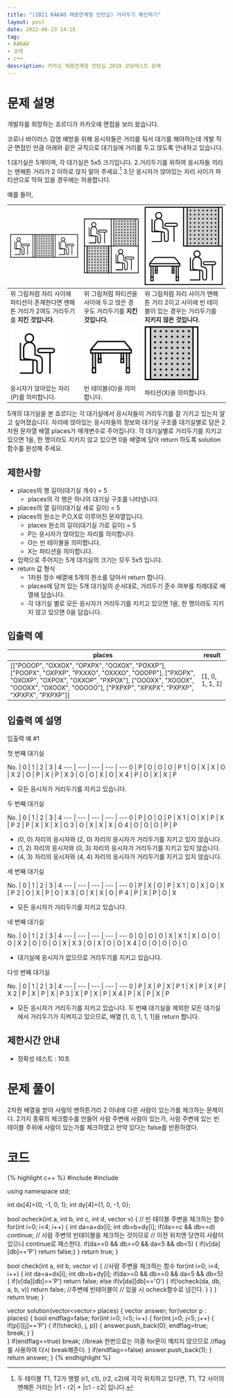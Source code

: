 ```yaml
---
title: "(2021 KAKAO 채용연계형 인턴십) 거리두기 확인하기"
layout: post
date: 2022-06-23 14:16
tag:
- KAKAO
- 코테
- c++
description: 카카오 채용연계형 인턴십 2019 코딩테스트 문제
---
```


# 문제 설명

개발자를 희망하는 죠르디가 카카오에 면접을 보러 왔습니다.

코로나 바이러스 감염 예방을 위해 응시자들은 거리를 둬서 대기를 해야하는데 개발 직군 면접인 만큼
아래와 같은 규칙으로 대기실에 거리를 두고 앉도록 안내하고 있습니다.

 1.대기실은 5개이며, 각 대기실은 5x5 크기입니다.
 2.거리두기를 위하여 응시자들 끼리는 맨해튼 거리가 2 이하로 앉지 말아 주세요.[^1]
 3.단 응시자가 앉아있는 자리 사이가 파티션으로 막혀 있을 경우에는 허용합니다.

예를 들어,

![pxp](/assets/img/PXP.png) | ![pxxp](/assets/img/PX_XP.png) |  ![pxop](/assets/img/PX_OP.png)
--- | --- | ---
위 그림처럼 자리 사이에 파티션이 존재한다면 맨해튼 거리가 2여도 거리두기를 **지킨 것입니다.** |	위 그림처럼 파티션을 사이에 두고 앉은 경우도 거리두기를 **지킨 것입니다.** | 위 그림처럼 자리 사이가 맨해튼 거리 2이고 사이에 빈 테이블이 있는 경우는 거리두기를 **지키지 않은 것입니다.**
![p](/assets/img/P.png) | ![o](/assets/img/O.png) | ![x](/assets/img/X.png)
응시자가 앉아있는 자리(P)를 의미합니다. | 빈 테이블(O)을 의미합니다. | 파티션(X)을 의미합니다.

5개의 대기실을 본 죠르디는 각 대기실에서 응시자들이 거리두기를 잘 기키고 있는지 알고 싶어졌습니다. 자리에 앉아있는 응시자들의 정보와 대기실 구조를 대기실별로 담은 2차원 문자열 배열 places가 매개변수로 주어집니다. 각 대기실별로 거리두기를 지키고 있으면 1을, 한 명이라도 지키지 않고 있으면 0을 배열에 담아 return 하도록 solution 함수를 완성해 주세요.

## 제한사항

+ places의 행 길이(대기실 개수) = 5
  + places의 각 행은 하나의 대기실 구조를 나타냅니다.
+ places의 열 길이(대기실 세로 길이) = 5
+ places의 원소는 P,O,X로 이루어진 문자열입니다.
  + places 원소의 길이(대기실 가로 길이) = 5
  + P는 응시자가 앉아있는 자리를 의미합니다.
  + O는 빈 테이블을 의미합니다.
  + X는 파티션을 의미합니다.
+ 입력으로 주어지는 5개 대기실의 크기는 모두 5x5 입니다.
+ return 값 형식
  + 1차원 정수 배열에 5개의 원소를 담아서 return 합니다.
  + places에 담겨 있는 5개 대기실의 순서대로, 거리두기 준수 여부를 차례대로 배열에 담습니다.
  + 각 대기실 별로 모든 응시자가 거리두기를 지키고 있으면 1을, 한 명이라도 지키지 않고 있으면 0을 담습니다.

[^1]: 두 테이블 T1, T2가 행렬 (r1, c1), (r2, c2)에 각각 위치하고 있다면, T1, T2 사이의 맨해튼 거리는 |r1 - r2| + |c1 - c2| 입니다. 

## 입출력 예

places | result
--- | ---
[["POOOP", "OXXOX", "OPXPX", "OOXOX", "POXXP"], ["POOPX", "OXPXP", "PXXXO", "OXXXO", "OOOPP"], ["PXOPX", "OXOXP", "OXPOX", "OXXOP", "PXPOX"], ["OOOXX", "XOOOX", "OOOXX", "OXOOX", "OOOOO"], ["PXPXP", "XPXPX", "PXPXP", "XPXPX", "PXPXP"]]	| [1, 0, 1, 1, 1]

## 입출력 예 설명
입출력 예 #1

첫 번째 대기실

No.	| 0	| 1	| 2	| 3	| 4
--- | --- | --- | --- | ---
0	| P	| O	| O	| O	| P
1	| O	| X	| X	| O	| X
2	| O	| P	| X	| P	| X
3	| O	| O	| X	| O	| X
4	| P	| O	| X	| X	| P

+ 모든 응시자가 거리두기를 지키고 있습니다.

두 번째 대기실

No.	| 0	| 1	| 2	| 3	| 4
--- | --- | --- | --- | ---
0	| P	| O	| O	| P	| X
1	| O	| X	| P	| X	| P
2	| P	| X	| X	| X	| O
3	| O	| X	| X	| X	| O
4	| O	| O	| O	| P	| P

+ (0, 0) 자리의 응시자와 (2, 0) 자리의 응시자가 거리두기를 지키고 있지 않습니다.
+ (1, 2) 자리의 응시자와 (0, 3) 자리의 응시자가 거리두기를 지키고 있지 않습니다.
+ (4, 3) 자리의 응시자와 (4, 4) 자리의 응시자가 거리두기를 지키고 있지 않습니다.

세 번째 대기실

No.	| 0	| 1	| 2	| 3	| 4
--- | --- | --- | --- | ---
0	| P	| X	| O	| P	| X
1	| O	| X	| O	| X	| P
2	| O	| X	| P	| O	| X
3	| O	| X	| X	| O	| P
4	| P	| X	| P	| O	| X

+ 모든 응시자가 거리두기를 지키고 있습니다.

네 번째 대기실

No.	| 0	| 1	| 2	| 3	| 4
--- | --- | --- | --- | ---
0	| O	| O	| O	| X	| X
1	| X	| O	| O	| O	| X
2	| O	| O	| O	| X	| X
3	| O	| X	| O	| O	| X
4	| O	| O	| O	| O	| O

+ 대기실에 응시자가 없으므로 거리두기를 지키고 있습니다.

다섯 번째 대기실

No.	| 0	| 1	| 2	| 3	| 4
--- | --- | --- | --- | ---
0	| P	| X	| P	| X	| P
1	| X	| P	| X	| P	| X
2	| P	| X	| P	| X	| P
3	| X	| P	| X	| P	| X
4	| P	| X	| P	| X	| P

+ 모든 응시자가 거리두기를 지키고 있습니다.
두 번째 대기실을 제외한 모든 대기실에서 거리두기가 지켜지고 있으므로, 배열 [1, 0, 1, 1, 1]을 return 합니다.

## 제한시간 안내
+ 정확성 테스트 : 10초

# 문제 풀이
2차원 배열을 받아 사람의 맨하튼거리 2 이내에 다른 사람이 있는가를 체크하는 문제이다. 2가지 종류의 체크함수를 만들어 사람 주변에 사람이 있는가, 사람 주변에 있는 빈 테이블 주위에 사람이 있는가를 체크하였고 만약 있다는 false를 반환하였다.

# 코드
{% highlight c++ %}
#include <string>
#include <vector>

using namespace std;

int dx[4]={0, -1, 0, 1};
int dy[4]={1, 0, -1, 0};

bool ocheck(int a, int b, int c, int d, vector<string> v) {
    // 빈 테이블 주변을 체크하는 함수
    for(int i=0; i<4; i++) {
       int da=a+dx[i];
       int db=b+dy[i];
        if(da==c && db==d) continue; // 사람 주변의 빈테이블을 체크하는 것이므로
        // 이전 위치엔 당연히 사람이 있으니 continue로 패스한다.
       if(da>=0 && db>=0 && da<5 && db<5) {
           if(v[da][db]=='P') return false;}
    }
    return true;
}

bool check(int a, int b, vector<string> v) { //사람 주변을 체크하는 함수
   for(int i=0; i<4; i++) {
       int da=a+dx[i];
       int db=b+dy[i];
       if(da>=0 && db>=0 && da<5 && db<5) {
           if(v[da][db]=='P') return false;
           else if(v[da][db]=='O') {
               if(!ocheck(da, db, a, b, v)) return false; //주변에 빈테이블이
               // 있을 시 ocheck함수로 넘긴다.
           }
       }
   }
    return true;
}

vector<int> solution(vector<vector<string>> places) {
    vector<int> answer;
    for(vector<string> p : places) {
        bool endflag=false;
        for(int i=0; i<5; i++) {
         for(int j=0; j<5; j++) {
            if(p[i][j]=='P') {
                if(!check(i, j, p)) {
                    answer.push_back(0);
                    endflag=true; break;
        }
    }        
    }
            if(endflag==true) break; //break 한번으로는 이중 for문이 깨지지 않으므로
            //flag를 사용하여 다시 break해준다.
        }
        if(endflag==false) answer.push_back(1); }
    return answer;
}
{% endhighlight %}